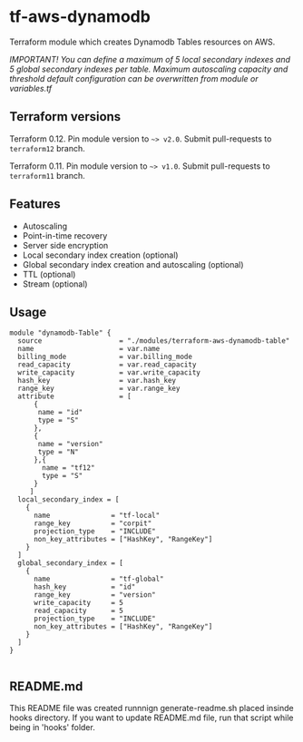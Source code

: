 
# tf-aws-dynamodb

Terraform module which creates Dynamodb Tables resources on AWS.


 _IMPORTANT!_ 
 _You can define a maximum of 5 local secondary indexes and 5 global secondary indexes per table.
  Maximum autoscaling capacity and threshold default configuration can be overwritten from module or variables.tf_

## Terraform versions

Terraform 0.12. Pin module version to `~> v2.0`. Submit pull-requests to `terraform12` branch.

Terraform 0.11. Pin module version to `~> v1.0`. Submit pull-requests to `terraform11` branch.

## Features
  -  Autoscaling
  -  Point-in-time recovery
  -  Server side encryption
  -  Local secondary index creation (optional)
  -  Global secondary index creation and autoscaling (optional)
  -  TTL  (optional)
  -  Stream  (optional)

## Usage

```hcl
module "dynamodb-Table" {
  source                   = "./modules/terraform-aws-dynamodb-table"
  name                     = var.name
  billing_mode             = var.billing_mode
  read_capacity            = var.read_capacity
  write_capacity           = var.write_capacity
  hash_key                 = var.hash_key
  range_key                = var.range_key
  attribute                = [
      {
       name = "id"
       type = "S"
      },
      {
       name = "version"
       type = "N"
      },{
        name = "tf12"
        type = "S"
      }
     ]
  local_secondary_index = [
    {
      name               = "tf-local"
      range_key          = "corpit"
      projection_type    = "INCLUDE"
      non_key_attributes = ["HashKey", "RangeKey"]
    }
  ]
  global_secondary_index = [
    {
      name               = "tf-global"
      hash_key           = "id"
      range_key          = "version"
      write_capacity     = 5
      read_capacity      = 5
      projection_type    = "INCLUDE"
      non_key_attributes = ["HashKey", "RangeKey"]
    }
  ]
}


```
## README.md
This README file was created runnnign generate-readme.sh placed insinde hooks directory.
If you want to update README.md file, run that script while being in 'hooks' folder.

